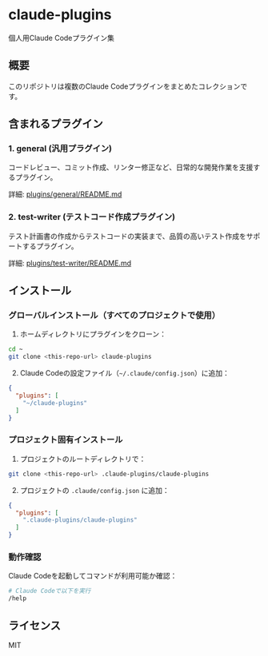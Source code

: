 # claude-plugins

個人用Claude Codeプラグイン集

## 概要

このリポジトリは複数のClaude Codeプラグインをまとめたコレクションです。

## 含まれるプラグイン

### 1. general (汎用プラグイン)
コードレビュー、コミット作成、リンター修正など、日常的な開発作業を支援するプラグイン。

詳細: [plugins/general/README.md](./plugins/general/README.md)

### 2. test-writer (テストコード作成プラグイン)
テスト計画書の作成からテストコードの実装まで、品質の高いテスト作成をサポートするプラグイン。

詳細: [plugins/test-writer/README.md](./plugins/test-writer/README.md)

## インストール

### グローバルインストール（すべてのプロジェクトで使用）

1. ホームディレクトリにプラグインをクローン：

```bash
cd ~
git clone <this-repo-url> claude-plugins
```

2. Claude Codeの設定ファイル（`~/.claude/config.json`）に追加：

```json
{
  "plugins": [
    "~/claude-plugins"
  ]
}
```

### プロジェクト固有インストール

1. プロジェクトのルートディレクトリで：

```bash
git clone <this-repo-url> .claude-plugins/claude-plugins
```

2. プロジェクトの `.claude/config.json` に追加：

```json
{
  "plugins": [
    ".claude-plugins/claude-plugins"
  ]
}
```

### 動作確認

Claude Codeを起動してコマンドが利用可能か確認：

```bash
# Claude Codeで以下を実行
/help
```

## ライセンス

MIT
